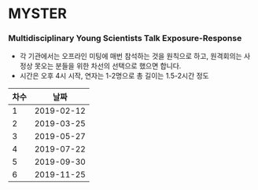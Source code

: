 # MYSTER

### Multidisciplinary Young Scientists Talk Exposure-Response

- 각 기관에서는 오프라인 미팅에 매번 참석하는 것을 원칙으로 하고, 원격회의는 사정상 못오는 분들을 위한 차선의 선택으로 했으면 합니다.
- 시간은 오후 4시 시작, 연자는 1-2명으로 총 길이는 1.5-2시간 정도

|차수|날짜|
|---|---|
|1|2019-02-12|
|2|2019-03-25|
|3|2019-05-27|
|4|2019-07-22|
|5|2019-09-30|
|6|2019-11-25|

